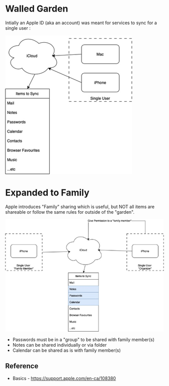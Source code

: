 # Walled Garden
Intially an Apple ID (aka an account) was meant for services to sync for a single user :
<br/>

![Alt text here](apple-simple.jpg)

# Expanded to Family
Apple introduces "Family" sharing which is useful, but NOT all items are shareable or follow the same rules for outside of the "garden".

![Alt Text here](apple-family-member.jpg)

* Passwords must be in a "group" to be shared with family member(s)
* Notes can be shared individually or via folder
* Calendar can be shared as is with family member(s)

## Reference
* Basics - https://support.apple.com/en-ca/108380
